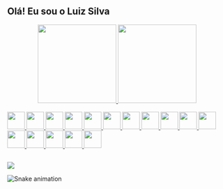 ## Olá! Eu sou o Luiz Silva 
<div align="center">
  <a href="https://github.com/luizdevbrasil">
  <img height="180em" src="https://github-readme-stats.vercel.app/api?username=luizdevbrasil&show_icons=true&theme=algolia&include_all_commits=true&count_private=true"/>
  <img height="180em" src="https://github-readme-stats.vercel.app/api/top-langs/?username=luizdevbrasil&layout=compact&langs_count=7&theme=algolia"/>
</div>
<div style="display: inline_block"><br>
  <img  height="40" width="40" src="https://cdn.jsdelivr.net/gh/devicons/devicon/icons/amazonwebservices/amazonwebservices-original.svg" />
  <img height="40" width="40" src="https://cdn.jsdelivr.net/gh/devicons/devicon/icons/react/react-original-wordmark.svg" />
  <img height="40" width="40" src="https://cdn.jsdelivr.net/gh/devicons/devicon/icons/javascript/javascript-original.svg" />
  <img height="40" width="40" src="https://cdn.jsdelivr.net/gh/devicons/devicon/icons/docker/docker-original-wordmark.svg" />
  <img height="40" width="40" src="https://cdn.jsdelivr.net/gh/devicons/devicon/icons/git/git-original-wordmark.svg" />
  <img height="40" width="40" src="https://cdn.jsdelivr.net/gh/devicons/devicon/icons/mysql/mysql-original-wordmark.svg" />
  <img height="40" width="40" src="https://cdn.jsdelivr.net/gh/devicons/devicon/icons/postgresql/postgresql-original.svg" />
  <img height="40" width="40" src="https://cdn.jsdelivr.net/gh/devicons/devicon/icons/html5/html5-original-wordmark.svg" />
  <img height="40" width="40" src="https://cdn.jsdelivr.net/gh/devicons/devicon/icons/css3/css3-original-wordmark.svg" />
  <img height="40" width="40" src="https://cdn.jsdelivr.net/gh/devicons/devicon/icons/go/go-original-wordmark.svg" />
  <img height="40" width="40" src="https://cdn.jsdelivr.net/gh/devicons/devicon/icons/typescript/typescript-original.svg" />   
  <img height="40" width="40" src="https://cdn.jsdelivr.net/gh/devicons/devicon/icons/laravel/laravel-plain-wordmark.svg" />
  <img height="40" width="40" src="https://cdn.jsdelivr.net/gh/devicons/devicon/icons/php/php-original.svg" />
  <img height="40" width="40" src="https://cdn.jsdelivr.net/gh/devicons/devicon/icons/unity/unity-original-wordmark.svg" />
  <img height="40" width="40" src="https://cdn.jsdelivr.net/gh/devicons/devicon/icons/android/android-original-wordmark.svg" />
  <img height="40" width="40" src="https://cdn.jsdelivr.net/gh/devicons/devicon/icons/swift/swift-original-wordmark.svg" />
</div>
  
  ##
 
<div> 
  <a href="https://www.linkedin.com/in/luiz-silva-56b717168/" target="_blank"><img src="https://img.shields.io/badge/-LinkedIn-%230077B5?style=for-the-badge&logo=linkedin&logoColor=white" target="_blank"></a> 
 
  ![Snake animation](https://github.com/luizdevbrasil/luizdevbrasil/blob/output/github-contribution-grid-snake.svg)
 
</div>
